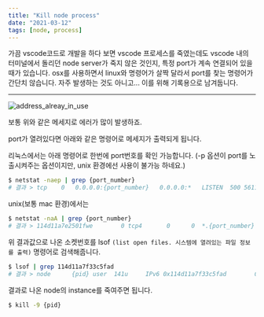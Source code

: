 ```yaml
---
title: "Kill node process"
date: "2021-03-12"
tags: [node, process]
---
```


가끔 vscode코드로 개발을 하다 보면 vscode 프로세스를 죽였는데도 vscode 내의 터미널에서 돌리던 node server가 죽지 않은 것인지, 특정 port가 계속 연결되어 있을 때가 있습니다.
osx를 사용하면서 linux와 명령어가 살짝 달라서 port를 찾는 명령어가 간단치 않습니다. 자주 발생하는 것도 아니고... 이를 위해 기록용으로 남겨둡니다.

---

![address_alreay_in_use](address_alreay_in_use.png)

보통 위와 같은 메세지로 에러가 많이 발생하죠.

port가 열려있다면 아래와 같은 명령어로 메세지가 출력되게 됩니다.

리눅스에서는 아래 명령어로 한번에 port번호를 확인 가능합니다.
(-p 옵션이 port를 노출시켜주는 옵션이지만, unix 환경에선 사용이 불가능 하네요.)

```sh
$ netstat -naep | grep {port_number}
# 결과 > tcp    0   0.0.0.0:{port_number}   0.0.0.0:*   LISTEN  500 561124  {pid}/sso_engined
```

unix(보통 mac 환경)에서는

```sh
$ netstat -naA | grep {port_number}
# 결과 > 114d11a7e2501fwe        0 tcp4       0      0  *.{port_number}  
```


위 결과값으로 나온 소켓번호를 lsof `(list open files. 시스템에 열려있는 파일 정보를 출력)` 명령어로 검색해줍니다.

```sh
$ lsof | grep 114d11a7f33c5fad
# 결과 > node      {pid} user  141u     IPv6 0x114d11a7f33c5fad        0t0                 TCP *:us-srv (LISTEN)
```

결과로 나온 node의 instance를 죽여주면 됩니다.

```sh
$ kill -9 {pid}
```
